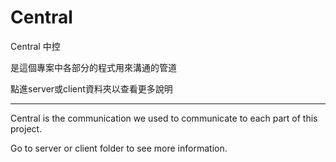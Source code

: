 # Central

Central 中控

是這個專案中各部分的程式用來溝通的管道

點進server或client資料夾以查看更多說明

***

Central is the communication we used to communicate to each part of this project.

Go to server or client folder to see more information.